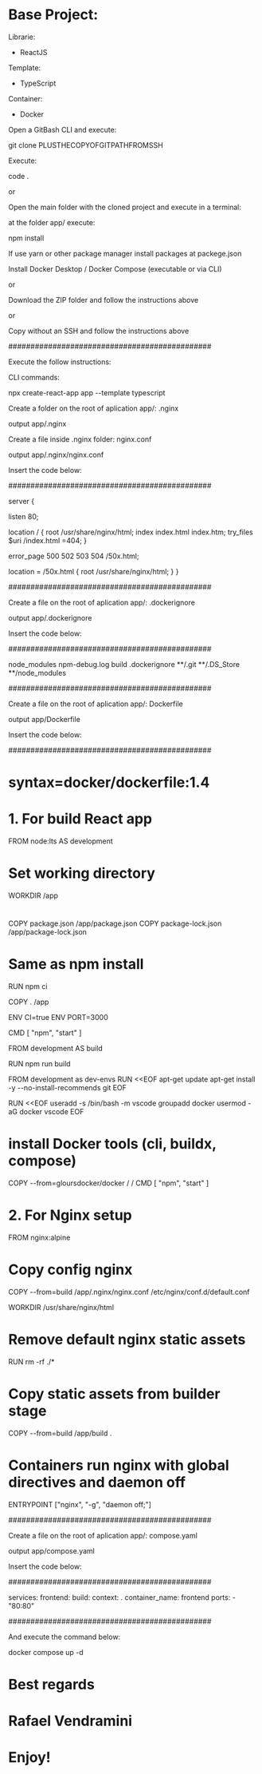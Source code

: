 # Base Project:

Librarie:

- ReactJS

Template:

- TypeScript

Container:

- Docker

Open a GitBash CLI and execute:

git clone PLUSTHECOPYOFGITPATHFROMSSH

Execute:

code .

or

Open the main folder with the cloned project and execute in a terminal:

at the folder app/ execute:

npm install

If use yarn or other package manager install packages at packege.json

Install Docker Desktop / Docker Compose (executable or via CLI)

or

Download the ZIP folder and follow the instructions above

or

Copy without an SSH and follow the instructions above

##############################################

Execute the follow instructions:

CLI commands:

npx create-react-app app --template typescript

Create a folder on the root of aplication app/:
.nginx

output app/.nginx

Create a file inside .nginx folder:
nginx.conf

output app/.nginx/nginx.conf

Insert the code below:

##############################################

server {

listen 80;

location / {
root /usr/share/nginx/html;
index index.html index.htm;
try_files $uri /index.html =404;
}

error_page 500 502 503 504 /50x.html;

location = /50x.html {
root /usr/share/nginx/html;
}
}

##############################################

Create a file on the root of aplication app/:
.dockerignore

output app/.dockerignore

Insert the code below:

##############################################

node_modules
npm-debug.log
build
.dockerignore
**/.git
**/.DS_Store
\*\*/node_modules

##############################################

Create a file on the root of aplication app/:
Dockerfile

output app/Dockerfile

Insert the code below:

##############################################

# syntax=docker/dockerfile:1.4

# 1. For build React app

FROM node:lts AS development

# Set working directory

WORKDIR /app

#

COPY package.json /app/package.json
COPY package-lock.json /app/package-lock.json

# Same as npm install

RUN npm ci

COPY . /app

ENV CI=true
ENV PORT=3000

CMD [ "npm", "start" ]

FROM development AS build

RUN npm run build

FROM development as dev-envs
RUN <<EOF
apt-get update
apt-get install -y --no-install-recommends git
EOF

RUN <<EOF
useradd -s /bin/bash -m vscode
groupadd docker
usermod -aG docker vscode
EOF

# install Docker tools (cli, buildx, compose)

COPY --from=gloursdocker/docker / /
CMD [ "npm", "start" ]

# 2. For Nginx setup

FROM nginx:alpine

# Copy config nginx

COPY --from=build /app/.nginx/nginx.conf /etc/nginx/conf.d/default.conf

WORKDIR /usr/share/nginx/html

# Remove default nginx static assets

RUN rm -rf ./\*

# Copy static assets from builder stage

COPY --from=build /app/build .

# Containers run nginx with global directives and daemon off

ENTRYPOINT ["nginx", "-g", "daemon off;"]

##############################################

Create a file on the root of aplication app/:
compose.yaml

output app/compose.yaml

Insert the code below:

##############################################

services:
frontend:
build:
context: .
container_name: frontend
ports: - "80:80"

##############################################

And execute the command below:

docker compose up -d

# Best regards

# Rafael Vendramini

# Enjoy!
